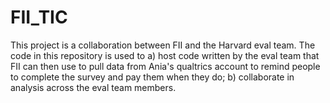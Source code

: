 # FII_TIC


This project is a collaboration between FII and the Harvard eval team. The code in this repository is used to 
a) host code written by the eval team that FII can then use to pull data from Ania's qualtrics account to remind people to complete the survey and pay them when they do;
b) collaborate in analysis across the eval team members. 
